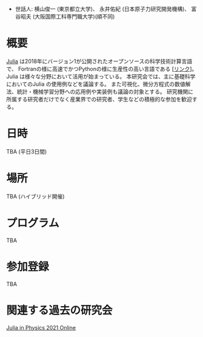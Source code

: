 
- 世話人: 
横山俊一 (東京都立大学)、
永井佑紀 (日本原子力研究開発機構)、
富谷昭夫 (大阪国際工科専門職大学)(順不同)

# 概要
[Julia](https://julialang.org/) は2018年にバージョン1が公開されたオープンソースの科学技術計算言語で、
Fortranの様に高速でかつPythonの様に生産性の高い言語である [[リンク](https://www.geidai.ac.jp/~marui/julialang/why_we_created_julia/index.html)]。
Julia は様々な分野において活用が始まっている。
本研究会では、主に基礎科学においてのJulia の使用例などを議論する。
また可視化、微分方程式の数値解法、統計・機械学習分野への応用例や実装例も議論の対象とする。
研究機関に所属する研究者だけでなく産業界での研究者、学生などの積極的な参加を歓迎する。

# 日時
TBA (平日3日間)

# 場所
TBA (ハイブリッド開催)

# プログラム
TBA

# 参加登録
TBA

# 関連する過去の研究会
[Julia in Physics 2021 Online](https://akio-tomiya.github.io/julia_in_physics/)
